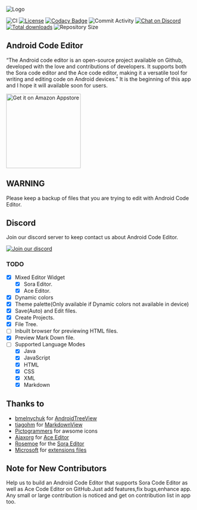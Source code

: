 ![Logo](/assets/description.jpg)

![CI](https://github.com/TS-Code-Editor/Android-Code-Editor/actions/workflows/android.yml/badge.svg)
[![License](https://img.shields.io/github/license/TS-Code-Editor/Android-Code-Editor)](https://github.com/TS-Code-Editor/Android-Code-Editor/blob/main/LICENSE)
[![Codacy Badge](https://app.codacy.com/project/badge/Grade/94a4082a551c496cae031bcdb6f2040d)](https://codacy.com/gh/TS-Code-Editor/Android-Code-Editor/dashboard)
![Commit Activity](https://img.shields.io/github/commit-activity/m/TS-Code-Editor/Android-Code-Editor)
[![Chat on Discord](https://img.shields.io/discord/1069271293150625853)](https://discord.gg/RM5qaZs4kd)
[![Total downloads](https://img.shields.io/github/downloads/TS-Code-Editor/Android-Code-Editor/total)](https://github.com/TS-Code-Editor/Android-Code-Editor/releases)
![Repository Size](https://img.shields.io/github/repo-size/TS-Code-Editor/Android-Code-Editor)

## Android Code Editor

“The Android code editor is an open-source project available on Github, developed with the love and contributions of developers. It supports both the Sora code editor and the Ace code editor, making it a versatile tool for writing and editing code on Android devices.”
It is the beginning of this app and I hope it will available soon for users.

<a href="https://www.amazon.com/gp/mas/dl/android?p=android.code.editor">
  <img width="200px" src="https://images-na.ssl-images-amazon.com/images/G/01/mobile-apps/devportal2/res/images/amazon-appstore-badge-english-black.png" alt="Get it on Amazon Appstore" />
</a>

## WARNING
Please keep a backup of files that you are trying to edit with Android Code Editor.

## Discord
Join our discord server to keep contact us about Android Code Editor.

[![Join our discord](https://invidget.switchblade.xyz/RM5qaZs4kd)](https://discord.gg/RM5qaZs4kd)

### TODO
- [x] Mixed Editor Widget
    - [x] Sora Editor.
    - [x] Ace Editor.
- [x] Dynamic colors
- [x] Theme palette(Only available if Dynamic colors not available in device)
- [x] Save(Auto) and Edit files.
- [x] Create Projects.
- [x] File Tree.
- [ ] Inbuilt browser for previewing HTML files.
- [x] Preview Mark Down file.
- [ ] Supported Language Modes
    - [x] Java
    - [x] JavaScript
    - [x] HTML
    - [x] CSS
    - [x] XML
    - [x] Markdown

## Thanks to
- [bmelnychuk](https://github.com/bmelnychuk) for [AndroidTreeView](https://github.com/bmelnychuk/AndroidTreeView)
- [tiagohm](https://github.com/tiagohm) for [MarkdownView](https://github.com/tiagohm/MarkdownView)
- [Pictogrammers](https://pictogrammers.com/) for awsome icons
- [Ajaxorg](https://github.com/ajaxorg) for [Ace Editor](https://github.com/ajaxorg/ace)
- [Rosemoe](https://github.com/Rosemoe) for the [Sora Editor](https://github.com/Rosemoe/sora-editor)
- [Microsoft](https://github.com/microsoft) for [extensions files](https://github.com/microsoft/vscode/tree/main/extensions)

## Note for New Contributors
Help us to build an Android Code Editor that supports Sora Code Editor as well as Ace Code Editor on GitHub.Just add features,fix bugs,enhance app.
Any small or large contribution is noticed and get on contribution list in app too.